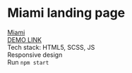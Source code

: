 # Miami landing page
[Miami](https://www.figma.com/file/nHz8bflIwJaWP3P99vKTH5/miami_home_new?node-id=0%3A2) <br>
[DEMO LINK](https://IhorDrul.github.io/layout_miami/) <br>
Tech stack: HTML5, SCSS, JS <br>
Responsive design <br>
Run `npm start`
